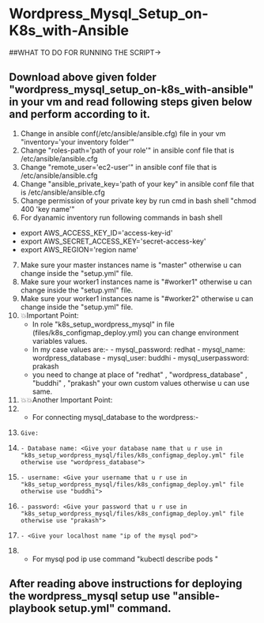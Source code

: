 # Wordpress_Mysql_Setup_on-K8s_with-Ansible

##WHAT TO DO FOR RUNNING THE SCRIPT->
## Download above given folder "wordpress_mysql_setup_on-k8s_with-ansible" in your vm and read following steps given below and perform according to it.

1. Change in ansible conf(/etc/ansible/ansible.cfg) file in your vm "inventory='your inventory folder'"
2. Change "roles-path='path of your role'" in ansible conf file that is /etc/ansible/ansible.cfg
3. Change "remote_user='ec2-user'" in ansible conf file that is /etc/ansible/ansible.cfg
4. Change "ansible_private_key='path of your key" in ansible conf file that is /etc/ansible/ansible.cfg
5. Change permission of your private key by run cmd in bash shell "chmod 400 'key name'"
6. For dyanamic inventory run following commands in bash shell
 - export AWS_ACCESS_KEY_ID='access-key-id'
 - export AWS_SECRET_ACCESS_KEY='secret-access-key'
 - export AWS_REGION='region name'
7. Make sure your master instances name is "master" otherwise u can change inside the "setup.yml" file.
8. Make sure your worker1 instances name is "#worker1" otherwise u can change inside the "setup.yml" file.
9. Make sure your worker1 instances name is "#worker2" otherwise u can change inside the "setup.yml" file.
10. 💥Important Point:
     - In role "k8s_setup_wordpress_mysql" in file (files/k8s_configmap_deploy.yml) you can change environment variables values.
     - In my case values are:-
           - mysql_password: redhat
           - mysql_name: wordpress_database
           - mysql_user: buddhi
           - mysql_userpassword: prakash
      - you need to change at place of "redhat" , "wordpress_database" , "buddhi" , "prakash" your own custom values otherwise u can use same.
11. 💥💥Another Important Point:
12.   - For connecting mysql_database to the wordpress:-
13.     Give:
14.     - Database name: <Give your database name that u r use in "k8s_setup_wordpress_mysql/files/k8s_configmap_deploy.yml" file otherwise use "wordpress_database">
15.     - username: <Give your username that u r use in "k8s_setup_wordpress_mysql/files/k8s_configmap_deploy.yml" file otherwise use "buddhi">
16.     - password: <Give your password that u r use in "k8s_setup_wordpress_mysql/files/k8s_configmap_deploy.yml" file otherwise use "prakash">
17.     - <Give your localhost name "ip of the mysql pod">
18.   - For mysql pod ip use command "kubectl describe pods <name of mysql pod>"
## After reading above instructions for deploying the wordpress_mysql setup use "ansible-playbook setup.yml" command. 
